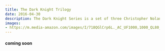 ```yaml
---
title: The Dark Knight Trilogy
date: 2016-04-30
description: The Dark Knight Series is a set of three Christopher Nolan Batman movies. It includes Batman Begins, The Dark Knight, and The Dark Knight Rises. Christian Bale, Michael Caine, Gary Oldman, Morgan Freeman, and Cillian Murphy appeared in all three movies.
images: 
- https://m.media-amazon.com/images/I/718QGlCrp6L._AC_UF1000,1000_QL80_.jpg
---
```


#### coming soon


